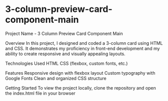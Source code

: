 # 3-column-preview-card-component-main

Project Name - 3 Column Preview Card Component Main

Overview
In this project, I designed and coded a 3-column card using HTML and CSS. It demonstrates my proficiency in front-end development and my ability to create responsive and visually appealing layouts.

Technologies Used
HTML
CSS (flexbox, custom fonts, etc.)

Features
Responsive design with flexbox layout
Custom typography with Google Fonts
Clean and organized CSS structure


Getting Started
To view the project locally, clone the repository and open the index.html file in your browser
